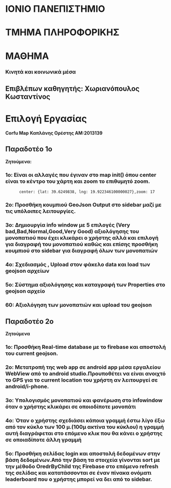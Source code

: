 # ΙΟΝΙΟ ΠΑΝΕΠΙΣΤΗΜΙΟ


# ΤΜΗΜΑ ΠΛΗΡΟΦΟΡΙΚΗΣ


# ΜΑΘΗΜΑ 


### Κινητά και κοινωνικά μέσα
## Επιβλέπων καθηγητής: Χωριανόπουλος Κωσταντίνος
# Επιλογή Εργασίας 
**Corfu Map**
**Καπλάνης Ορέστης ΑΜ:2013139**
## Παραδοτέο 1ο
**Ζητούμενα:**
### 1o:   Είναι οι αλλαγές που έγιναν στο map init() ὀπου center είναι το κέντρο του χάρτη και zoom το επιθυμητό zoom.

          center: {lat: 39.6249838, lng: 19.922346100000027},zoom: 17
          
### 2o:   **Προσθήκη κουμπιού GeoJson Output στο sidebar μαζί με τις υπόλοιπες λειτουργίες.**
### 3ο:   **Δημιουργία info window με 5 επιλογές (Very bad,Bad,Normal,Good,Very Good) αξιολόγησης του μονοπατιού που έχει κλικάρει ο χρήστης αλλά και επιλογή για διαγραφή του μονοπατιού καθώς και επίσης προσθήκη κουμπιού στο sidebar για διαγραφή όλων των μονοπατιών**
### 4ο:   **Σχεδιασμός , Upload στον φάκελο data και load των geojson αρχείων**
### 5ο:   **Σὐστημα αξιολόγησης και καταγραφή των Properties στο geojson αρχείο**
### 60:   **Αξιολόγηση των μονοπατιών και upload του geojson**

## Παραδοτέο 2ο
**Ζητούμενα**
### 1o:   **Προσθήκη Real-time database με το firebase και αποστολή του current geojson.**
### 2o:   **Μετατροπή της web app σε android app μέσα εργαλείου WebView από το android studio.Προυποθέτει να είναι ανοιχτό το GPS για το current location του χρήστη αν λειτουργεί σε android/i-phone.**
### 3o:   **Υπολογισμός μονοπατιού και φανέρωση στο infowindow όταν ο χρήστης κλικάρει σε οποιοδίποτε μονοπάτι**
### 4ο:   **Όταν ο χρήστης σχεδιάσει κάποια γραμμή έστω λίγο έξω από τον κύκλο των 100 μ.(100μ ακτίνα του κύκλου) η γραμμή αυτή διαγράφεται στο επόμενο κλικ που θα κάνει ο χρήστης σε οποιαδίποτε άλλη γραμμή**
### 5ο:   **Προσθήκη σελίδας login και αποστολή δεδομένων στην βάση δεδομένων.Από την βάση τα στοιχεία γίνονται sort με την μέθοδο OredrByChild της Firebase στο επόμενο refresh της σελίδας και κατατάσσονται σε έναν πίνακα ονόματι leaderboard που ο χρήστης μπορεί να δει από το sidebar.**
